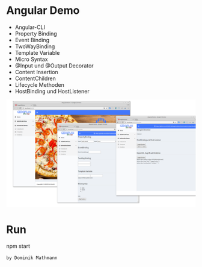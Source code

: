 # Angular Demo
 - Angular-CLI
 - Property Binding
 - Event Binding
 - TwoWayBinding
 -  Template Variable
 - Micro Syntax
 - @Input und @Output Decorator
 - Content Insertion
 - ContentChildren
 - Lifecycle Methoden
 - HostBinding und HostListener

![Screenshot](docs/app.png)

# Run 
npm start

```
by Dominik Mathmann
```
